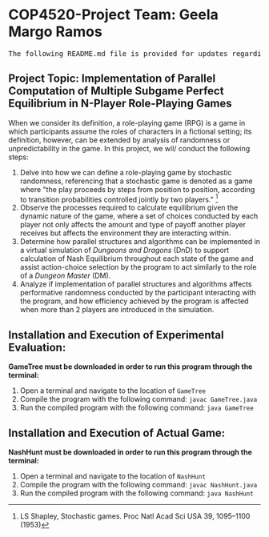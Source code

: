 # COP4520-Project Team: Geela Margo Ramos
<pre>
The following README.md file is provided for updates regarding the project topic and description and specific details on progress for this project.
</pre>

## Project Topic: Implementation of Parallel Computation of Multiple Subgame Perfect Equilibrium in N-Player Role-Playing Games
When we consider its definition, a role-playing game (RPG) is a game in which participants assume the roles of characters in a fictional setting; its definition, however, can be extended by analysis of randomness or unpredictability in the game. In this project, we wil/ conduct the following steps:

1. Delve into how we can define a role-playing game by stochastic randomness, referencing that a stochastic game is denoted as a game where "the play proceeds by steps from position to position, according to transition probabilities controlled jointly by two players." [^1]
2. Observe the processes required to calculate equilibrium given the dynamic nature of the game, where a set of choices conducted by each player not only affects the amount and type of payoff another player receives but affects the environment they are interacting within.
3. Determine how parallel structures and algorithms can be implemented in a virtual simulation of *Dungeons and Dragons* (DnD) to support calculation of Nash Equilibrium throughout each state of the game and assist action-choice selection by the program to act similarly to the role of a *Dungeon Master* (DM).
4. Analyze if implementation of parallel structures and algorithms affects performative randomness conducted by the participant interacting with the program, and how efficiency achieved by the program is affected when more than 2 players are introduced in the simulation.


[^1]: LS Shapley, Stochastic games. Proc Natl Acad Sci USA 39, 1095–1100 (1953)


## Installation and Execution of Experimental Evaluation:
**GameTree must be downloaded in order to run this program through the terminal:**

1. Open a terminal and navigate to the location of ```GameTree```
2. Compile the program with the following command: ```javac GameTree.java```
3. Run the compiled program with the following command: ```java GameTree```

## Installation and Execution of Actual Game:
**NashHunt must be downloaded in order to run this program through the terminal:**

1. Open a terminal and navigate to the location of ```NashHunt```
2. Compile the program with the following command: ```javac NashHunt.java```
3. Run the compiled program with the following command: ```java NashHunt```
